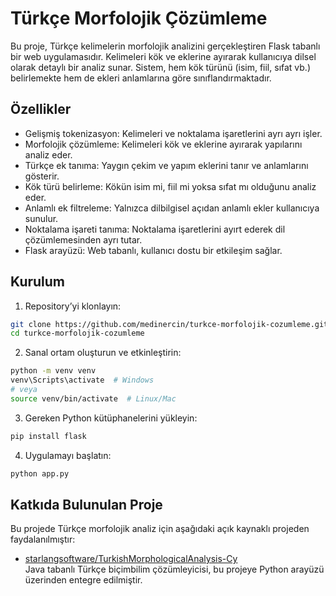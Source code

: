 # Türkçe Morfolojik Çözümleme

Bu proje, Türkçe kelimelerin morfolojik analizini gerçekleştiren Flask tabanlı bir web uygulamasıdır. Kelimeleri kök ve eklerine ayırarak kullanıcıya dilsel olarak detaylı bir analiz sunar. Sistem, hem kök türünü (isim, fiil, sıfat vb.) belirlemekte hem de ekleri anlamlarına göre sınıflandırmaktadır.

## Özellikler

- Gelişmiş tokenizasyon: Kelimeleri ve noktalama işaretlerini ayrı ayrı işler.
- Morfolojik çözümleme: Kelimeleri kök ve eklerine ayırarak yapılarını analiz eder.
- Türkçe ek tanıma: Yaygın çekim ve yapım eklerini tanır ve anlamlarını gösterir.
- Kök türü belirleme: Kökün isim mi, fiil mi yoksa sıfat mı olduğunu analiz eder.
- Anlamlı ek filtreleme: Yalnızca dilbilgisel açıdan anlamlı ekler kullanıcıya sunulur.
- Noktalama işareti tanıma: Noktalama işaretlerini ayırt ederek dil çözümlemesinden ayrı tutar.
- Flask arayüzü: Web tabanlı, kullanıcı dostu bir etkileşim sağlar.

## Kurulum

1. Repository’yi klonlayın:

```bash
git clone https://github.com/medinercin/turkce-morfolojik-cozumleme.git
cd turkce-morfolojik-cozumleme
```

2. Sanal ortam oluşturun ve etkinleştirin:

```bash
python -m venv venv
venv\Scripts\activate  # Windows
# veya
source venv/bin/activate  # Linux/Mac
```

3. Gereken Python kütüphanelerini yükleyin:

```bash
pip install flask
```

4. Uygulamayı başlatın:

```bash
python app.py
```

## Katkıda Bulunulan Proje

Bu projede Türkçe morfolojik analiz için aşağıdaki açık kaynaklı projeden faydalanılmıştır:

- [starlangsoftware/TurkishMorphologicalAnalysis-Cy](https://github.com/starlangsoftware/TurkishMorphologicalAnalysis-Cy)  
  Java tabanlı Türkçe biçimbilim çözümleyicisi, bu projeye Python arayüzü üzerinden entegre edilmiştir.




